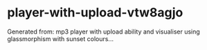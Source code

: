 # player-with-upload-vtw8agjo
Generated from: mp3 player with upload ability and visualiser using glassmorphism with sunset colours...
